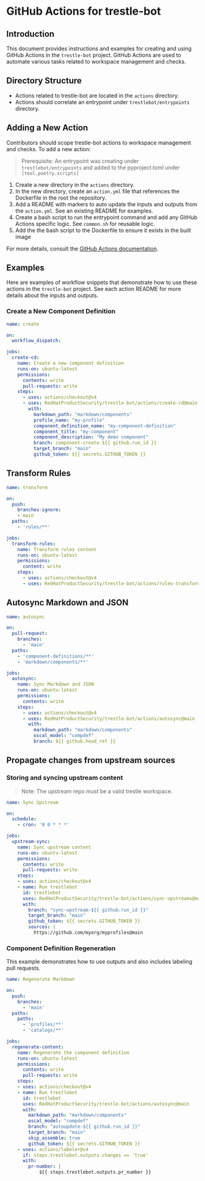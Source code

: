 # GitHub Actions for trestle-bot

## Introduction

This document provides instructions and examples for creating and using GitHub Actions in the `trestle-bot` project. GitHub Actions are used to automate various tasks related to workspace management and checks.

## Directory Structure

- Actions related to trestle-bot are located in the `actions` directory.
- Actions should correlate an entrypoint under `trestlebot/entrypoints` directory.

## Adding a New Action

Contributors should scope trestle-bot actions to workspace management and checks. To add a new action:

> Prerequisite: An entrypoint was creating under `trestlebot/entrypoints` and added to the pyproject.toml under `[tool.poetry.scripts]`

1. Create a new directory in the `actions` directory.
2. In the new directory, create an `action.yml` file that references the Dockerfile in the root the repository.
3. Add a README with markers to auto update the inputs and outputs from the `action.yml`. See an existing README for examples.
4. Create a bash script to run the entrypoint command and add any GitHub Actions specific logic. See `common.sh` for reusable logic.
5. Add the the bash script to the Dockerfile to ensure it exists in the built image

For more details, consult the [GitHub Actions documentation](https://docs.github.com/en/actions/creating-actions/creating-a-docker-container-action).

## Examples

Here are examples of workflow snippets that demonstrate how to use these actions in the `trestle-bot` project.
See each action README for more details about the inputs and outputs.

### Create a New Component Definition

```yaml
name: create

on:
  workflow_dispatch:

jobs:
  create-cd:
    name: Create a new component definition
    runs-on: ubuntu-latest
    permissions:
      contents: write
      pull-requests: write
    steps:
      - uses: actions/checkout@v4
      - uses: RedHatProductSecurity/trestle-bot/actions/create-cd@main
        with:
          markdown_path: "markdown/components"
          profile_name: "my-profile"
          component_definition_name: "my-component-definition"
          component_title: "my-component"
          component_description: "My demo component"
          branch: component-create-${{ github.run_id }}
          target_branch: "main"
          github_token: ${{ secrets.GITHUB_TOKEN }}
```

## Transform Rules

```yaml
name: transform

on:
  push:
    branches-ignore:
    - main
  paths:
    - 'rules/**'

jobs:
  transform-rules:
    name: Transform rules content
    runs-on: ubuntu-latest
    permissions:
      content: write
    steps:
      - uses: actions/checkout@v4
      - uses: RedHatProductSecurity/trestle-bot/actions/rules-transform@main

```

## Autosync Markdown and JSON

```yaml
name: autosync

on:
  pull-request:
    branches:
      - 'main'
  paths:
    - 'component-definitions/**'
    - 'markdown/components/**'

jobs:
  autosync:
    name: Sync Markdown and JSON
    runs-on: ubuntu-latest
    permissions:
      contents: write
    steps:
      - uses: actions/checkout@v4
      - uses: RedHatProductSecurity/trestle-bot/actions/autosync@main
        with:
          markdown_path: "markdown/components"
          oscal_model: "compdef"
          branch: ${{ github.head_ref }}
```

## Propagate changes from upstream sources

### Storing and syncing upstream content

> Note: The upstream repo must be a valid trestle workspace.

```yaml
name: Sync Upstream

on:
  schedule:
    - cron: '0 0 * * *'

jobs:
  upstream-sync:
    name: Sync upstream content
    runs-on: ubuntu-latest
    permissions:
      contents: write
      pull-requests: write
    steps:
    - uses: actions/checkout@v4
    - name: Run trestlebot
      id: trestlebot
      uses: RedHatProductSecurity/trestle-bot/actions/sync-upstreams@main
      with:
        branch: "sync-upstream-${{ github.run_id }}"
        target_branch: "main"
        github_token: ${{ secrets.GITHUB_TOKEN }}
        sources: |
          https://github.com/myorg/myprofiles@main
```

### Component Definition Regeneration

This example demonstrates how to use outputs and also includes labeling pull requests.

```yaml
name: Regenerate Markdown

on:
  push:
    branches:
      - 'main'
  paths:
    paths:
      - 'profiles/**'
      - 'catalogs/**'

jobs:
  regenerate-content:
    name: Regenerate the component definition
    runs-on: ubuntu-latest
    permissions:
      contents: write
      pull-requests: write
    steps:
    - uses: actions/checkout@v4
    - name: Run trestlebot
      id: trestlebot
      uses: RedHatProductSecurity/trestle-bot/actions/autosync@main
      with:
        markdown_path: "markdown/components"
        oscal_model: "compdef"
        branch: "autoupdate-${{ github.run_id }}"
        target_branch: "main"
        skip_assemble: true
        github_token: ${{ secrets.GITHUB_TOKEN }}
    - uses: actions/labeler@v4
      if: steps.trestlebot.outputs.changes == 'true'
      with:   
        pr-number: |
            ${{ steps.trestlebot.outputs.pr_number }} 
```
